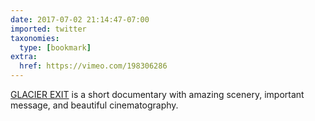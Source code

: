```yaml
---
date: 2017-07-02 21:14:47-07:00
imported: twitter
taxonomies:
  type: [bookmark]
extra:
  href: https://vimeo.com/198306286
---
```

[GLACIER EXIT](https://vimeo.com/198306286) is a short documentary with amazing scenery, important message, and beautiful cinematography.
